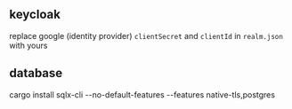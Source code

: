 ## keycloak

replace google (identity provider) `clientSecret` and `clientId` in `realm.json` with yours

## database

cargo install sqlx-cli --no-default-features --features native-tls,postgres
